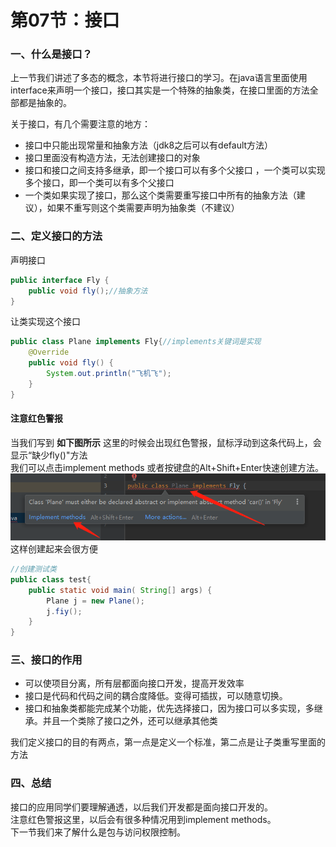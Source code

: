 # 第07节：接口

### 一、什么是接口？

上一节我们讲述了多态的概念，本节将进行接口的学习。在java语言里面使用interface来声明一个接口，接口其实是一个特殊的抽象类，在接口里面的方法全部都是抽象的。

关于接口，有几个需要注意的地方：

* 接口中只能出现常量和抽象方法（jdk8之后可以有default方法）
* 接口里面没有构造方法，无法创建接口的对象
* 接口和接口之间支持多继承，即一个接口可以有多个父接口
，一个类可以实现多个接口，即一个类可以有多个父接口
* 一个类如果实现了接口，那么这个类需要重写接口中所有的抽象方法（建议），如果不重写则这个类需要声明为抽象类（不建议）

### 二、定义接口的方法

声明接口

``` java
public interface Fly {
    public void fly();//抽象方法
}
```

让类实现这个接口

``` java
public class Plane implements Fly{//implements关键词是实现
    @Override
    public void fly() {
        System.out.println("飞机飞");
    }
}

```

#### 注意红色警报

当我们写到 **如下图所示** 这里的时候会出现红色警报，鼠标浮动到这条代码上，会显示“缺少fly()"方法  
我们可以点击implement methods 或者按键盘的Alt+Shift+Enter快速创建方法。  
![红色警告](./../images/0307_erro.png)  
这样创建起来会很方便  

```java
//创建测试类
public class test{
    public static void main( String[] args) {
        Plane j = new Plane();
        j.fiy();
    }
}

```

### 三、接口的作用

* 可以使项目分离，所有层都面向接口开发，提高开发效率
* 接口是代码和代码之间的耦合度降低。变得可插拔，可以随意切换。
* 接口和抽象类都能完成某个功能，优先选择接口，因为接口可以多实现，多继承。并且一个类除了接口之外，还可以继承其他类

我们定义接口的目的有两点，第一点是定义一个标准，第二点是让子类重写里面的方法

### 四、总结

接口的应用同学们要理解通透，以后我们开发都是面向接口开发的。  
注意红色警报这里，以后会有很多种情况用到implement methods。  
下一节我们来了解什么是包与访问权限控制。